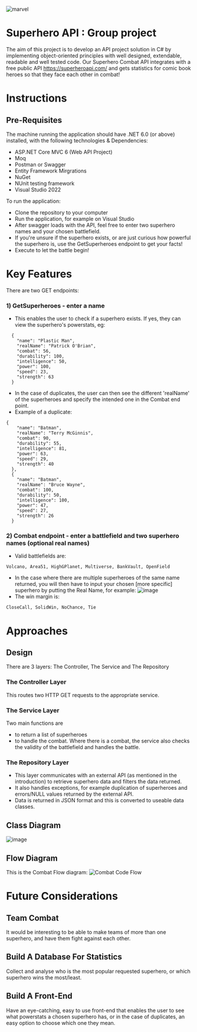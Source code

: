 ![marvel](https://user-images.githubusercontent.com/111800846/196658259-7181313e-821f-440e-8726-91ed776492e7.jpg)



# Superhero API : Group project
The aim of this project is to develop an API project solution in C# by implementing object-oriented principles with well designed, extendable, readable and well tested code. Our Superhero Combat API integrates with a free public API https://superheroapi.com/ and gets statistics for comic book heroes so that they face each other in combat!

# Instructions
## Pre-Requisites
The machine running the application should have .NET 6.0 (or above) installed, with the following technologies & Dependencies:
- ASP.NET Core MVC 6 (Web API Project)
- Moq
- Postman or Swagger
- Entity Framework Mirgrations
- NuGet
- NUnit testing framework
- Visual Studio 2022

To run the application:

- Clone the repository to your computer
- Run the application, for example on Visual Studio
- After swagger loads with the API, feel free to enter two superhero names and your chosen battlefield.
- If you're unsure if the superhero exists, or are just curious how powerful the superhero is, use the GetSuperheroes endpoint to get your facts!
- Execute to let the battle begin!

# Key Features
There are two GET endpoints:
### 1) GetSuperheroes - enter a name
- This enables the user to check if a superhero exists. If yes, they can view the superhero's powerstats, eg:

```
  {
    "name": "Plastic Man",
    "realName": "Patrick O'Brian",
    "combat": 56,
    "durability": 100,
    "intelligence": 50,
    "power": 100,
    "speed": 23,
    "strength": 63
  }
 ```
- In the case of duplicates, the user can then see the different 'realName' of the superheroes and specify the intended one in the Combat end point.
- Example of a duplicate:
```
{
    "name": "Batman",
    "realName": "Terry McGinnis",
    "combat": 90,
    "durability": 55,
    "intelligence": 81,
    "power": 63,
    "speed": 29,
    "strength": 40
  },
  {
    "name": "Batman",
    "realName": "Bruce Wayne",
    "combat": 100,
    "durability": 50,
    "intelligence": 100,
    "power": 47,
    "speed": 27,
    "strength": 26
  }
```

### 2) Combat endpoint - enter a battlefield and two superhero names (optional real names)
- Valid battlefields are:
```
Volcano, Area51, HighGPlanet, Multiverse, BankVault, OpenField
```

- In the case where there are multiple superheroes of the same name returned, you will then have to input your chosen [more specific] superhero by putting the Real Name, for example:
![image](https://user-images.githubusercontent.com/111430146/198313003-db69c91e-d5ab-4fc3-8890-3190d837309e.png)
- The win margin is:
```
CloseCall, SolidWin, NoChance, Tie
```

# Approaches
## Design
There are 3 layers: The Controller, The Service and The Repository

### The Controller Layer 
This routes two HTTP GET requests to the appropriate service. 


### The Service Layer 
Two main functions are
- to return a list of superheroes 
- to handle the combat. Where there is a combat, the service also checks the validity of the battlefield and handles the battle. 
 
### The Repository Layer
- This layer communicates with an external API (as mentioned in the introduction) to retrieve superhero data and filters the data returned. 
- It also handles exceptions, for example duplication of superheroes and errors/NULL values returned by the external API. 
- Data is returned in JSON format and this is converted to useable data classes.

## Class Diagram
![image](https://user-images.githubusercontent.com/111430146/199102391-4cebccfd-d234-4d6a-9ca5-09bb4c2f7682.png)

## Flow Diagram
This is the Combat Flow diagram:
![Combat Code Flow](https://user-images.githubusercontent.com/111430146/199102930-69156113-3cab-4e6c-8437-cada5b7523e4.jpg)


# Future Considerations
## Team Combat
It would be interesting to be able to make teams of more than one superhero, and have them fight against each other.
## Build A Database For Statistics
Collect and analyse who is the most popular requested superhero, or which superhero wins the most/least.
## Build A Front-End
Have an eye-catching, easy to use front-end that enables the user to see what powerstats a chosen superhero has, or in the case of duplicates, an easy option to choose which one they mean.

